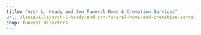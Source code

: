 ```yaml
---
title: "Arch L. Heady and Son Funeral Home & Cremation Services"
url: /louisville/arch-l-heady-and-son-funeral-home-and-cremation-services/
shop: funeral directors
---
```

